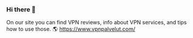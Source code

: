 ### Hi there 👋
On our site you can find VPN reviews, info about VPN services, and tips how to use those.
🌎 https://www.vpnpalvelut.com/
<!--
**VPNpalvelut/vpnpalvelut** is a ✨ _special_ ✨ repository because its `README.md` (this file) appears on your GitHub profile.

Here are some ideas to get you started:

- 🔭 I’m currently working on ...
- 🌱 I’m currently learning ...
- 👯 I’m looking to collaborate on ...
- 🤔 I’m looking for help with ...
- 💬 Ask me about ...
- 📫 How to reach me: ...
- 😄 Pronouns: ...
- ⚡ Fun fact: ...
-->
